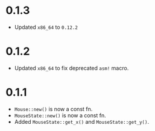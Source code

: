 # 0.1.3

- Updated `x86_64` to `0.12.2`

# 0.1.2

- Updated `x86_64` to fix deprecated `asm!` macro.

# 0.1.1

- `Mouse::new()` is now a const fn.
- `MouseState::new()` is now a const fn.
- Added `MouseState::get_x()` and `MouseState::get_y()`.
